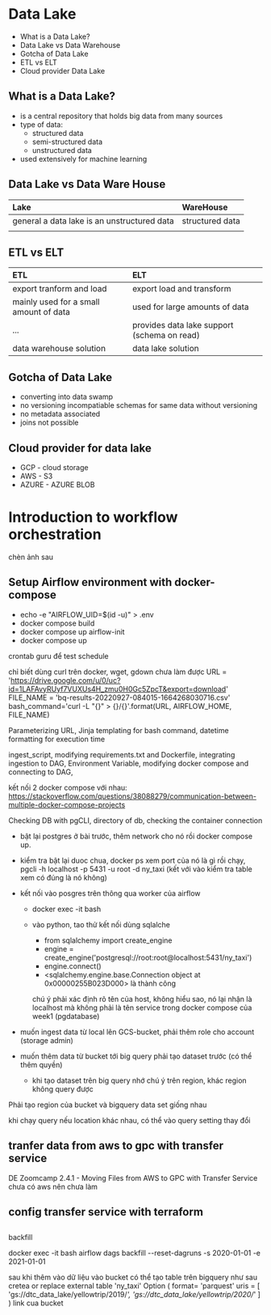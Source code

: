 # Data Lake

- What is a Data Lake?
- Data Lake vs Data Warehouse
- Gotcha of Data Lake
- ETL vs ELT
- Cloud provider Data Lake

## What is a Data Lake?

- is a central repository that holds big data from many sources
- type of data:
  - structured data
  - semi-structured data
  - unstructured data
- used extensively for machine learning

## Data Lake vs Data Ware House

| Lake                                        | WareHouse       |
| :------------------------------------------ | :-------------- |
| general a data lake is an unstructured data | structured data |
|                                             |                 |

## ETL vs ELT

| ETL                                    | ELT                                         |
| :------------------------------------- | :------------------------------------------ |
| export tranform and load               | export load and transform                   |
| mainly used for a small amount of data | used for large amounts of data              |
| ...                                    | provides data lake support (schema on read) |
| data warehouse solution                | data lake solution                          |

## Gotcha of Data Lake

- converting into data swamp
- no versioning
  incompatiable schemas for same data without versioning
- no metadata associated
- joins not possible

## Cloud provider for data lake

- GCP - cloud storage
- AWS - S3
- AZURE - AZURE BLOB

# Introduction to workflow orchestration

chèn ảnh sau

## Setup Airflow environment with docker-compose

- echo -e "AIRFLOW_UID=$(id -u)" > .env
- docker compose build
- docker compose up airflow-init
- docker compose up

crontab guru để test schedule

chỉ biết dùng curl trên docker, wget, gdown chưa làm được
URL = 'https://drive.google.com/u/0/uc?id=1LAFAvyRUyf7VUXUs4H_zmu0H0Gc5ZpcT&export=download'
FILE_NAME = 'bq-results-20220927-084015-1664268030716.csv'
bash_command='curl -L "{}" > {}/{}'.format(URL, AIRFLOW_HOME, FILE_NAME)

Parameterizing URL, Jinja templating for bash command, datetime formatting for execution time

ingest_script, modifying requirements.txt and Dockerfile, integrating ingestion to DAG, Environment Variable, modifying docker compose and connecting to DAG,

kết nối 2 docker compose với nhau:
https://stackoverflow.com/questions/38088279/communication-between-multiple-docker-compose-projects

Checking DB with pgCLI, directory of db, checking the container connection

- bật lại postgres ở bài trước, thêm network cho nó rồi docker compose up.

- kiểm tra bật lại duoc chua, docker ps xem port của nó là gì rồi chạy, pgcli -h localhost -p 5431 -u root -d ny_taxi (kết với vào kiểm tra table xem có đúng là nó không)
- kết nối vào posgres trên thông qua worker của airflow

  - docker exec -it <worker container> bash
  - vào python, tao thử kết nối dùng sqlalche

    - from sqlalchemy import create_engine
    - engine = create_engine('postgresql://root:root@localhost:5431/ny_taxi')
    - engine.connect()
    - <sqlalchemy.engine.base.Connection object at 0x00000255B023D000> là thành công

    chú ý phải xác định rõ tên của host, không hiểu sao, nó lại nhận là localhost mà không phải là tên service trong docker compose của week1 (pgdatabase)

- muốn ingest data từ local lên GCS-bucket, phải thêm role cho account (storage admin)

- muốn thêm data từ bucket tới big query phải tạo dataset trước (có thể thêm quyền)
  - khi tạo dataset trên big query nhớ chú ý trên region, khác region không query được

Phải tạo region của bucket và bigquery data set giống nhau

khi chạy query nếu location khác nhau, có thể vào query setting thay đổi

## tranfer data from aws to gpc with transfer service

DE Zoomcamp 2.4.1 - Moving Files from AWS to GPC with Transfer Service
chưa có aws nên chưa làm

## config transfer service with terraform

##

backfill

docker exec -it <airflow websever> bash
airflow dags backfill <ten dag> --reset-dagruns -s 2020-01-01 -e 2021-01-01

sau khi thêm vào dữ liệu vào bucket có thể tạo table trên bigquery như sau
cretea or replace external table 'ny_taxi'
Option (
format= 'parquest'
uris = [
'gs://dtc_data_lake/yellowtrip/2019/*',
'gs://dtc_data_lake/yellowtrip/2020/*'
]
)
link cua bucket

